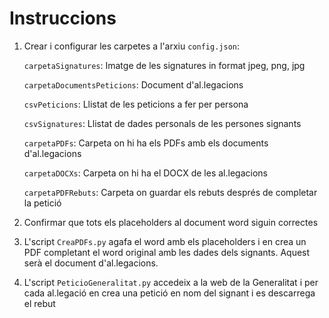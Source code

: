 <h1>Instruccions</h1>

1. Crear i configurar les carpetes a l'arxiu ```config.json```:

    ```carpetaSignatures```:  Imatge de les signatures in format jpeg, png, jpg

    ```carpetaDocumentsPeticions```: Document d'al.legacions

    ```csvPeticions```: Llistat de les peticions a fer per persona

    ```csvSignatures```: Llistat de dades personals de les persones signants

    ```carpetaPDFs```: Carpeta on hi ha els PDFs amb els documents d'al.legacions

    ```carpetaDOCXs```: Carpeta on hi ha el DOCX de les al.legacions

    ```carpetaPDFRebuts```: Carpeta on guardar els rebuts després de completar la petició
    

2. Confirmar que tots els placeholders al document word siguin correctes
3. L'script ```CreaPDFs.py``` agafa el word amb els placeholders i en crea un PDF completant el word original amb les dades dels signants. Aquest serà el document d'al.legacions.
4. L'script ```PeticioGeneralitat.py``` accedeix a la web de la Generalitat i per cada al.legació en crea una petició en nom del signant i es descarrega el rebut